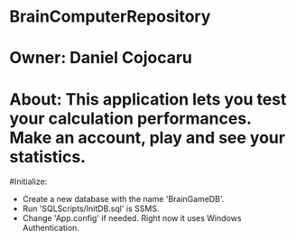 # BrainComputerRepository
# Owner: Daniel Cojocaru

# About: This application lets you test your calculation performances. Make an account, play and see your statistics.

#Initialize: 
- Create a new database with the name 'BrainGameDB'.
- Run 'SQLScripts/InitDB.sql' is SSMS.
- Change 'App.config' if needed. Right now it uses Windows Authentication.